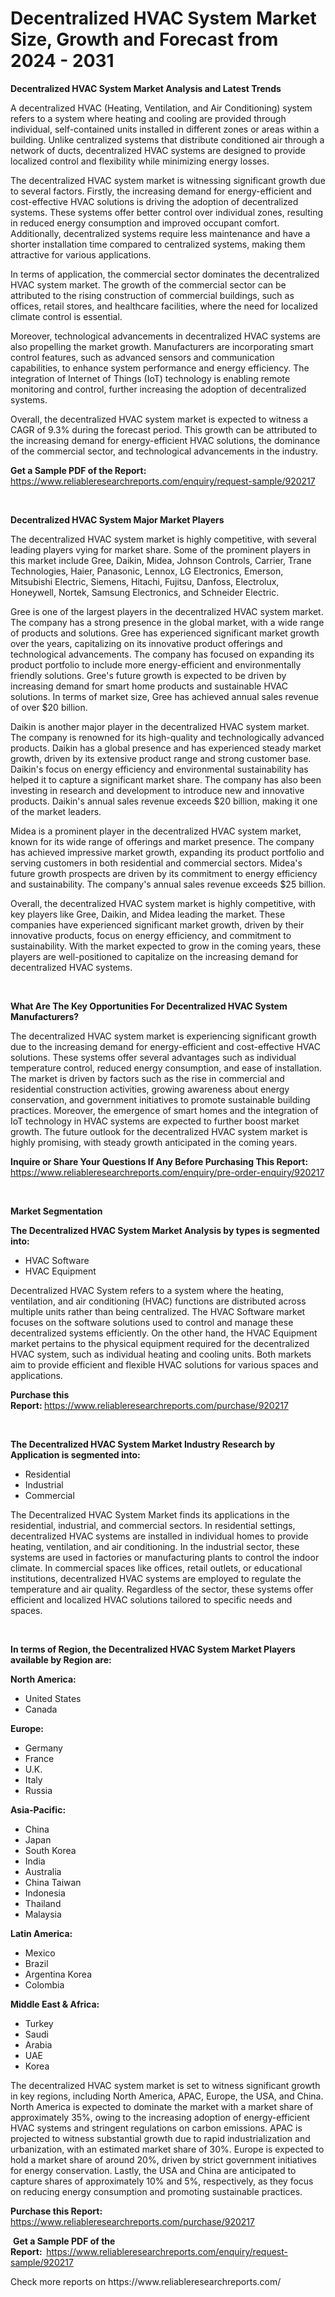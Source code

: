 <p><h1>Decentralized HVAC System Market Size, Growth and Forecast from 2024 - 2031</h1></p><p><strong>Decentralized HVAC System Market Analysis and Latest Trends</strong></p>
<p><p>A decentralized HVAC (Heating, Ventilation, and Air Conditioning) system refers to a system where heating and cooling are provided through individual, self-contained units installed in different zones or areas within a building. Unlike centralized systems that distribute conditioned air through a network of ducts, decentralized HVAC systems are designed to provide localized control and flexibility while minimizing energy losses.</p><p>The decentralized HVAC system market is witnessing significant growth due to several factors. Firstly, the increasing demand for energy-efficient and cost-effective HVAC solutions is driving the adoption of decentralized systems. These systems offer better control over individual zones, resulting in reduced energy consumption and improved occupant comfort. Additionally, decentralized systems require less maintenance and have a shorter installation time compared to centralized systems, making them attractive for various applications.</p><p>In terms of application, the commercial sector dominates the decentralized HVAC system market. The growth of the commercial sector can be attributed to the rising construction of commercial buildings, such as offices, retail stores, and healthcare facilities, where the need for localized climate control is essential.</p><p>Moreover, technological advancements in decentralized HVAC systems are also propelling the market growth. Manufacturers are incorporating smart control features, such as advanced sensors and communication capabilities, to enhance system performance and energy efficiency. The integration of Internet of Things (IoT) technology is enabling remote monitoring and control, further increasing the adoption of decentralized systems.</p><p>Overall, the decentralized HVAC system market is expected to witness a CAGR of 9.3% during the forecast period. This growth can be attributed to the increasing demand for energy-efficient HVAC solutions, the dominance of the commercial sector, and technological advancements in the industry.</p></p>
<p><strong>Get a Sample PDF of the Report:&nbsp;</strong> <a href="https://www.reliableresearchreports.com/enquiry/request-sample/920217">https://www.reliableresearchreports.com/enquiry/request-sample/920217</a></p>
<p>&nbsp;</p>
<p><strong>Decentralized HVAC System Major Market Players</strong></p>
<p><p>The decentralized HVAC system market is highly competitive, with several leading players vying for market share. Some of the prominent players in this market include Gree, Daikin, Midea, Johnson Controls, Carrier, Trane Technologies, Haier, Panasonic, Lennox, LG Electronics, Emerson, Mitsubishi Electric, Siemens, Hitachi, Fujitsu, Danfoss, Electrolux, Honeywell, Nortek, Samsung Electronics, and Schneider Electric.</p><p>Gree is one of the largest players in the decentralized HVAC system market. The company has a strong presence in the global market, with a wide range of products and solutions. Gree has experienced significant market growth over the years, capitalizing on its innovative product offerings and technological advancements. The company has focused on expanding its product portfolio to include more energy-efficient and environmentally friendly solutions. Gree's future growth is expected to be driven by increasing demand for smart home products and sustainable HVAC solutions. In terms of market size, Gree has achieved annual sales revenue of over $20 billion.</p><p>Daikin is another major player in the decentralized HVAC system market. The company is renowned for its high-quality and technologically advanced products. Daikin has a global presence and has experienced steady market growth, driven by its extensive product range and strong customer base. Daikin's focus on energy efficiency and environmental sustainability has helped it to capture a significant market share. The company has also been investing in research and development to introduce new and innovative products. Daikin's annual sales revenue exceeds $20 billion, making it one of the market leaders.</p><p>Midea is a prominent player in the decentralized HVAC system market, known for its wide range of offerings and market presence. The company has achieved impressive market growth, expanding its product portfolio and serving customers in both residential and commercial sectors. Midea's future growth prospects are driven by its commitment to energy efficiency and sustainability. The company's annual sales revenue exceeds $25 billion.</p><p>Overall, the decentralized HVAC system market is highly competitive, with key players like Gree, Daikin, and Midea leading the market. These companies have experienced significant market growth, driven by their innovative products, focus on energy efficiency, and commitment to sustainability. With the market expected to grow in the coming years, these players are well-positioned to capitalize on the increasing demand for decentralized HVAC systems.</p></p>
<p>&nbsp;</p>
<p><strong>What Are The Key Opportunities For Decentralized HVAC System Manufacturers?</strong></p>
<p><p>The decentralized HVAC system market is experiencing significant growth due to the increasing demand for energy-efficient and cost-effective HVAC solutions. These systems offer several advantages such as individual temperature control, reduced energy consumption, and ease of installation. The market is driven by factors such as the rise in commercial and residential construction activities, growing awareness about energy conservation, and government initiatives to promote sustainable building practices. Moreover, the emergence of smart homes and the integration of IoT technology in HVAC systems are expected to further boost market growth. The future outlook for the decentralized HVAC system market is highly promising, with steady growth anticipated in the coming years.</p></p>
<p><strong>Inquire or Share Your Questions If Any Before Purchasing This Report:</strong> <a href="https://www.reliableresearchreports.com/enquiry/pre-order-enquiry/920217">https://www.reliableresearchreports.com/enquiry/pre-order-enquiry/920217</a></p>
<p>&nbsp;</p>
<p><strong>Market Segmentation</strong></p>
<p><strong>The Decentralized HVAC System Market Analysis by types is segmented into:</strong></p>
<p><ul><li>HVAC Software</li><li>HVAC Equipment</li></ul></p>
<p><p>Decentralized HVAC System refers to a system where the heating, ventilation, and air conditioning (HVAC) functions are distributed across multiple units rather than being centralized. The HVAC Software market focuses on the software solutions used to control and manage these decentralized systems efficiently. On the other hand, the HVAC Equipment market pertains to the physical equipment required for the decentralized HVAC system, such as individual heating and cooling units. Both markets aim to provide efficient and flexible HVAC solutions for various spaces and applications.</p></p>
<p><strong>Purchase this Report:&nbsp;</strong><a href="https://www.reliableresearchreports.com/purchase/920217">https://www.reliableresearchreports.com/purchase/920217</a></p>
<p>&nbsp;</p>
<p><strong>The Decentralized HVAC System Market Industry Research by Application is segmented into:</strong></p>
<p><ul><li>Residential</li><li>Industrial</li><li>Commercial</li></ul></p>
<p><p>The Decentralized HVAC System Market finds its applications in the residential, industrial, and commercial sectors. In residential settings, decentralized HVAC systems are installed in individual homes to provide heating, ventilation, and air conditioning. In the industrial sector, these systems are used in factories or manufacturing plants to control the indoor climate. In commercial spaces like offices, retail outlets, or educational institutions, decentralized HVAC systems are employed to regulate the temperature and air quality. Regardless of the sector, these systems offer efficient and localized HVAC solutions tailored to specific needs and spaces.</p></p>
<p>&nbsp;</p>
<p><strong>In terms of Region, the Decentralized HVAC System Market Players available by Region are:</strong></p>
<p>
    <p> <strong> North America: </strong>
        <ul>
            <li>United States</li>
            <li>Canada</li>
        </ul>
        </p> 
    <p> <strong> Europe: </strong>
        <ul>
            <li>Germany</li>
            <li>France</li>
            <li>U.K.</li>
            <li>Italy</li>
            <li>Russia</li>
        </ul>
        </p> 
    <p> <strong> Asia-Pacific: </strong>
        <ul>
            <li>China</li>
            <li>Japan</li>
            <li>South Korea</li>
            <li>India</li>
            <li>Australia</li>
            <li>China Taiwan</li>
            <li>Indonesia</li>
            <li>Thailand</li>
            <li>Malaysia</li>
        </ul>
        </p> 
    <p> <strong> Latin America: </strong>
        <ul>
            <li>Mexico</li>
            <li>Brazil</li>
            <li>Argentina Korea</li>
            <li>Colombia</li>
        </ul>
        </p> 
    <p> <strong> Middle East & Africa: </strong>
        <ul>
            <li>Turkey</li>
            <li>Saudi</li>
            <li>Arabia</li>
            <li>UAE</li>
            <li>Korea</li>
        </ul>
    </p>
    </p>
<p><p>The decentralized HVAC system market is set to witness significant growth in key regions, including North America, APAC, Europe, the USA, and China. North America is expected to dominate the market with a market share of approximately 35%, owing to the increasing adoption of energy-efficient HVAC systems and stringent regulations on carbon emissions. APAC is projected to witness substantial growth due to rapid industrialization and urbanization, with an estimated market share of 30%. Europe is expected to hold a market share of around 20%, driven by strict government initiatives for energy conservation. Lastly, the USA and China are anticipated to capture shares of approximately 10% and 5%, respectively, as they focus on reducing energy consumption and promoting sustainable practices.</p></p>
<p><strong>Purchase this Report: </strong><a href="https://www.reliableresearchreports.com/purchase/920217">https://www.reliableresearchreports.com/purchase/920217</a></p>
<p>&nbsp;<strong>Get a Sample PDF of the Report:&nbsp;&nbsp;</strong><a href="https://www.reliableresearchreports.com/enquiry/request-sample/920217">https://www.reliableresearchreports.com/enquiry/request-sample/920217</a></p>
<p><strong></strong></p>
<p>Check more reports on https://www.reliableresearchreports.com/</p>